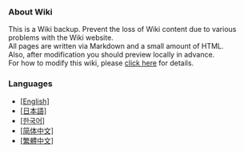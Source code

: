### About Wiki

This is a Wiki backup. Prevent the loss of Wiki content due to various problems with the Wiki website.
<br>
All pages are written via Markdown and a small amount of HTML.
<br>
Also, after modification you should preview locally in advance.
<br>
For how to modify this wiki, please [click here](contribution) for details.

### Languages

- [[English]](wiki/en/)
- [[日本語]](wiki/ja/)
- [[한국어]](wiki/ko/)
- [[简体中文]](wiki/zh-hans/)
- [[繁體中文]](wiki/zh-hant/)

